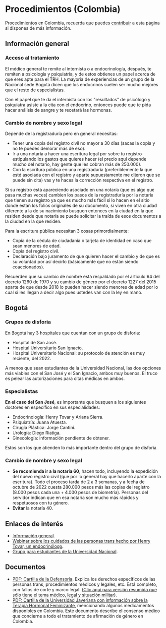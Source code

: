 # Procedimientos (Colombia)

Procedimientos en Colombia, recuerda que puedes [contribuir](contribuir.md) a esta página si dispones de más información.

## Información general

### Acceso al tratamiento

El médico general te remite al internista o a endocrinología, después, te remiten a psicología y psiquiatría, y de estos obtienes un papel acerca de que eres apte para el TRH. La mayoría de experiencias de un grupo de la Nacional sede Bogotá dicen que los endocrinos suelen ser mucho mejores que el resto de especialistas.

Con el papel que te da el internista con los "resultados" de psicólogo y psiquiatra asiste a la cita con el endocrino, entonces puede que te pida hacer análisis de sangre y te recetará las hormonas.

### Cambio de nombre y sexo legal

Depende de la registraduría pero en general necesitas:

* Tener una copia del registro civil no mayor a 30 días (sacas la copia y no te puedes demorar más de eso).
* Ir a una notaría a hacer una escritura legal por sobre tu registro estipulando los gastos que quieres hacer (el precio aquí depende mucho del notario, hay gente que les cobran más de 250.000).
* Con la escritura pública en una registraduría (preferiblemente la que esté asociada con el registro y aparte supuestamente me dijeron que se puede sin cita) vas y te haces la corrección respectiva en el registro.

Si su registro está apareciendo asociado en una notaría (que es algo que pasa muchas veces) cambien los pasos de la registraduría por la notaría que tienen su registro ya que es mucho más fácil si lo hacen en el sitio donde están los folios originales de su documento, si viven en otra ciudad diferente a la de su nacimiento busquen entonces en la ciudad en la que residen desde que notaría se puede solicitar la traída de esos documentos a la ciudad en la que residen.

Para la escritura pública necesitan 3 cosas primordialmente:

* Copia de la cédula de ciudadanía o tarjeta de identidad en caso que sean menores de edad.
* Copia del registro civil.
* Declaración bajo juramento de que quieren hacer el cambio y de que es su voluntad por así decirlo (básicamente que no están siendo coaccionados).

Recuerden que su cambio de nombre está respaldado por el articulo 94 del decreto 1260 de 1970 y su cambio de género por el decreto 1227 del 2015 aparte de que desde 2018 lo pueden hacer siendo menores de edad por lo cual si les llegan a decir algo pues ustedes van con la ley en mano.

## Bogotá

### Grupos de disforia

En Bogotá hay 3 hospitales que cuentan con un grupo de disforia:

* Hospital de San José.
* Hospital Universitario San Ignacio.
* Hospital Universitario Nacional: su protocolo de atención es muy reciente, del 2022.

A menos que sean estudiantes de la Universidad Nacional, las dos opciones más viables con el San José y el San Ignacio, ambos muy buenos. El truco es pelear las autorizaciones para citas médicas en ambos.

### Especialistas

**En el caso del San José**, es importante que busquen a los siguientes doctores en específico en sus especialidades:

* Endocrinología: Henry Tovar y Ariana Sierra.
* Psiquiatría: Juana Atuesta.
* Cirugía Plástica: Jorge Cantini.
* Urología: Diego Riatiga.
* Ginecología: información pendiente de obtener.

Estos son los que atienden lo más importante dentro del grupo de disforia.

### Cambio de nombre y sexo legal

* **Se recomienda ir a la notaria 60**, hacen todo, incluyendo la expedición del nuevo registro civil (que por lo general hay que hacerlo aparte con la escritura). Todo el proceso tarda de 2 a 3 semanas, y a fecha de octubre de 2022 cuesta 280.000 pesos más las copias del registro (8.000 pesos cada una + 4.000 pesos de biometría). Personas del servidor indican que en esa notaría son mucho más rápidos y respetuosos con tu género.
* **Evitar** la notaría 40.

## Enlaces de interés

* [Información general](https://revistaendocrino.org/index.php/rcedm/article/download/734/968).
* [Webinar sobre los cuidados de las personas trans hecho por Henry Tovar, un endocrinólogo](https://youtu.be/Lz-r-M8sLgM).
* [Grupo para estudiantes de la Universidad Nacional](https://www.instagram.com/disidenciasunbog/).

## Documentos

* [PDF: Cartilla de la Defensoría](https://recursos.transespdiscord.net/paises/colombia/adjuntos/Defensoria_del_Pueblo_-_Trans-formando_derechos_-_Derechos_de_las_personas_transgenero_en_Colombia.pdf). Explica los derechos específicos de las personas trans, procedimientos médicos y legales, etc. Está completo, con fallos de corte y marco legal. [(Clic aquí para versión resumida que sólo tiene el tema médico, legal y situación militar)](https://recursos.transespdiscord.net/paises/colombia/adjuntos/Defensoria_del_Pueblo_-_Trans-formando_derechos_-_Derechos_de_las_personas_transgenero_en_Colombia_(VERSION_RESUMIDA).pdf).
* [PDF: Cartilla de la Universidad Javeriana con información sobre la Terapia Hormonal Feminizante](https://recursos.transespdiscord.net/paises/colombia/adjuntos/Cartilla_Informativa_para_Mujeres_Trans_-_Mitos_y_realidades_de_la_terapia_hormonal_feminizante_-_Colombia.pdf), mencionando algunos medicamentos disponibles en Colombia. Este documento describe el consenso médico que concierne a todo el tratamiento de afirmación de género en Colombia.
